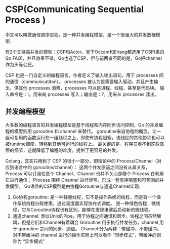 # CSP(Communicating Sequential Process )
中文可以叫做通信顺序进程，是一种并发编程模型，是一个很强大的并发数据模型.

有2个支持高并发的模型：CSP和Actor。鉴于Occam和Erlang都选用了CSP(来自Go FAQ)，并且效果不错，Go也选了CSP，但与前两者不同的是，Go把channel作为头等公民。

CSP 也是一门自定义的编程语言，作者定义了输入输出语句，用于 processes 间的通信（communicatiton）。
processes 被认为是需要输入驱动，并且产生输出，供其他 processes 消费，processes 可以是进程、线程、甚至是代码块。
输入命令是：!，用来向 processes 写入；输出是：?，用来从 processes 读出。

## 并发编程模型

大多数的编程语言的并发编程模型是基于线程和内存同步访问控制，Go 的并发编程的模型则用 goroutine 和 channel 来替代。
goroutine来自协程的概念，让一组可复用的函数运行在一组线程之上，即使有协程阻塞，该线程的其他协程也可以被runtime调度，转移到其他可运行的线程上。
最关键的是，程序员看不到这些底层的细节，这就降低了编程的难度，提供了更容易的并发。


Golang，其实只用到了 CSP 的很小一部分，即理论中的 Process/Channel（对应到语言中的 goroutine/channel）：
这两个并发原语之间没有从属关系， Process 可以订阅任意个 Channel，Channel 也并不关心是哪个 Process 在利用它进行通信；
Process 围绕 Channel 进行读写，形成一套有序阻塞和可预测的并发模型。
Go语言的CSP模型是由协程Goroutine与通道Channel实现:

1. Go协程goroutine: 是一种轻量线程，它不是操作系统的线程，而是将一个操作系统线程分段使用，通过调度器实现协作式调度。
   是一种绿色线程，微线程，它与Coroutine协程也有区别，能够在发现堵塞后启动新的微线程。
2. 通道channel: 类似Unix的Pipe，用于协程之间通讯和同步。协程之间虽然解耦，但是它们和Channel有着耦合
   Goroutine 用于执行并发任务，channel 用于 goroutine 之间的同步、通信。
   Channel 分为两种：带缓冲、不带缓冲。对不带缓冲的 channel 进行的操作实际上可以看作 “同步模式”，带缓冲的则称为 “异步模式”

